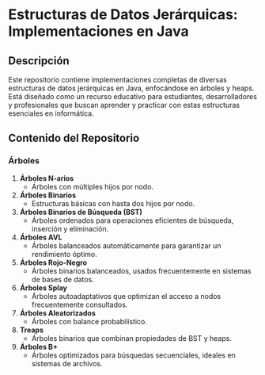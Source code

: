 # Estructuras de Datos Jerárquicas: Implementaciones en Java  

## Descripción  
Este repositorio contiene implementaciones completas de diversas estructuras de datos jerárquicas en Java, enfocándose en árboles y heaps. Está diseñado como un recurso educativo para estudiantes, desarrolladores y profesionales que buscan aprender y practicar con estas estructuras esenciales en informática.  

## Contenido del Repositorio  
### Árboles  
1. **Árboles N-arios**  
   - Árboles con múltiples hijos por nodo.  
2. **Árboles Binarios**  
   - Estructuras básicas con hasta dos hijos por nodo.  
3. **Árboles Binarios de Búsqueda (BST)**  
   - Árboles ordenados para operaciones eficientes de búsqueda, inserción y eliminación.  
4. **Árboles AVL**  
   - Árboles balanceados automáticamente para garantizar un rendimiento óptimo.  
5. **Árboles Rojo-Negro**  
   - Árboles binarios balanceados, usados frecuentemente en sistemas de bases de datos.  
6. **Árboles Splay**  
   - Árboles autoadaptativos que optimizan el acceso a nodos frecuentemente consultados.  
7. **Árboles Aleatorizados**  
   - Árboles con balance probabilístico.  
8. **Treaps**  
   - Árboles binarios que combinan propiedades de BST y heaps.  
9. **Árboles B+**  
   - Árboles optimizados para búsquedas secuenciales, ideales en sistemas de archivos.
